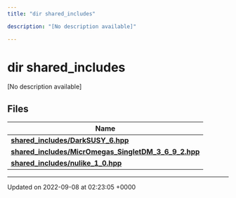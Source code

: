 ```yaml
---
title: "dir shared_includes"

description: "[No description available]"

---
```


# dir shared_includes

[No description available]

## Files

| Name           |
| -------------- |
| **[shared_includes/DarkSUSY_6.hpp](/documentation/code/files/darksusy__6_8hpp/#file-shared-includes-darksusy-6-hpp)**  |
| **[shared_includes/MicrOmegas_SingletDM_3_6_9_2.hpp](/documentation/code/files/micromegas__singletdm__3__6__9__2_8hpp/#file-shared-includes-micromegas-singletdm-3-6-9-2-hpp)**  |
| **[shared_includes/nulike_1_0.hpp](/documentation/code/files/nulike__1__0_8hpp/#file-shared-includes-nulike-1-0-hpp)**  |






-------------------------------

Updated on 2022-09-08 at 02:23:05 +0000
